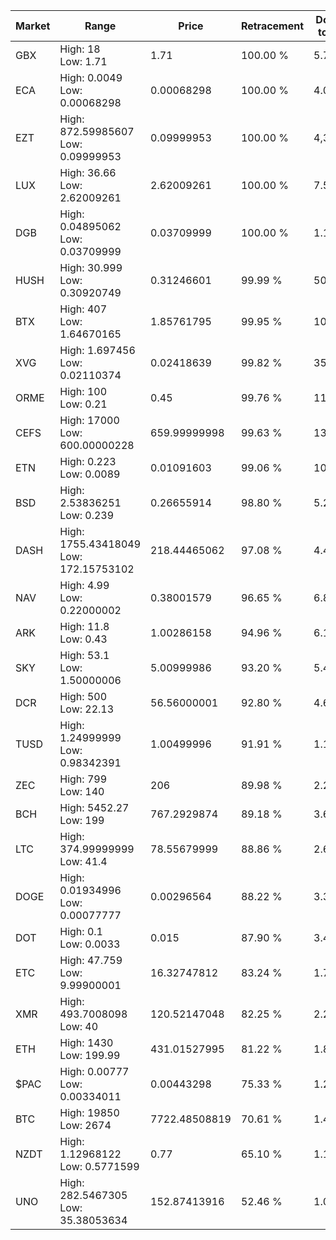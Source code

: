 | Market | Range | Price| Retracement | Doubles to 50% |
| --- | --- | --- | --- | --- |
| GBX | High: 18<br />Low: 1.71 | 1.71 | 100.00 % | 5.76 |
| ECA | High: 0.0049<br />Low: 0.00068298 | 0.00068298 | 100.00 % | 4.09 |
| EZT | High: 872.59985607<br />Low: 0.09999953 | 0.09999953 | 100.00 % | 4,363.52 |
| LUX | High: 36.66<br />Low: 2.62009261 | 2.62009261 | 100.00 % | 7.50 |
| DGB | High: 0.04895062<br />Low: 0.03709999 | 0.03709999 | 100.00 % | 1.16 |
| HUSH | High: 30.999<br />Low: 0.30920749 | 0.31246601 | 99.99 % | 50.10 |
| BTX | High: 407<br />Low: 1.64670165 | 1.85761795 | 99.95 % | 109.99 |
| XVG | High: 1.697456<br />Low: 0.02110374 | 0.02418639 | 99.82 % | 35.53 |
| ORME | High: 100<br />Low: 0.21 | 0.45 | 99.76 % | 111.34 |
| CEFS | High: 17000<br />Low: 600.00000228 | 659.99999998 | 99.63 % | 13.33 |
| ETN | High: 0.223<br />Low: 0.0089 | 0.01091603 | 99.06 % | 10.62 |
| BSD | High: 2.53836251<br />Low: 0.239 | 0.26655914 | 98.80 % | 5.21 |
| DASH | High: 1755.43418049<br />Low: 172.15753102 | 218.44465062 | 97.08 % | 4.41 |
| NAV | High: 4.99<br />Low: 0.22000002 | 0.38001579 | 96.65 % | 6.85 |
| ARK | High: 11.8<br />Low: 0.43 | 1.00286158 | 94.96 % | 6.10 |
| SKY | High: 53.1<br />Low: 1.50000006 | 5.00999986 | 93.20 % | 5.45 |
| DCR | High: 500<br />Low: 22.13 | 56.56000001 | 92.80 % | 4.62 |
| TUSD | High: 1.24999999<br />Low: 0.98342391 | 1.00499996 | 91.91 % | 1.11 |
| ZEC | High: 799<br />Low: 140 | 206 | 89.98 % | 2.28 |
| BCH | High: 5452.27<br />Low: 199 | 767.2929874 | 89.18 % | 3.68 |
| LTC | High: 374.99999999<br />Low: 41.4 | 78.55679999 | 88.86 % | 2.65 |
| DOGE | High: 0.01934996<br />Low: 0.00077777 | 0.00296564 | 88.22 % | 3.39 |
| DOT | High: 0.1<br />Low: 0.0033 | 0.015 | 87.90 % | 3.44 |
| ETC | High: 47.759<br />Low: 9.99900001 | 16.32747812 | 83.24 % | 1.77 |
| XMR | High: 493.7008098<br />Low: 40 | 120.52147048 | 82.25 % | 2.21 |
| ETH | High: 1430<br />Low: 199.99 | 431.01527995 | 81.22 % | 1.89 |
| $PAC | High: 0.00777<br />Low: 0.00334011 | 0.00443298 | 75.33 % | 1.25 |
| BTC | High: 19850<br />Low: 2674 | 7722.48508819 | 70.61 % | 1.46 |
| NZDT | High: 1.12968122<br />Low: 0.5771599 | 0.77 | 65.10 % | 1.11 |
| UNO | High: 282.5467305<br />Low: 35.38053634 | 152.87413916 | 52.46 % | 1.04 |

